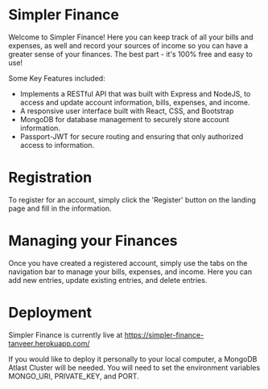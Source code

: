 # Simpler Finance

Welcome to Simpler Finance! Here you can keep track of all your bills and expenses, as well and record your sources of income so you can have a greater sense of your finances. The best part - it's 100% free and easy to use!

Some Key Features included:

- Implements a RESTful API that was built with Express and NodeJS, to access and update account information, bills, expenses, and income.
- A responsive user interface built with React, CSS, and Bootstrap
- MongoDB for database management to securely store account information.
- Passport-JWT for secure routing and ensuring that only authorized access to information.

# Registration

To register for an account, simply click the 'Register' button on the landing page and fill in the information.

# Managing your Finances

Once you have created a registered account, simply use the tabs on the navigation bar to manage your bills, expenses, and income. Here you can add new entries, update existing entries, and delete entries.

# Deployment

Simpler Finance is currently live at https://simpler-finance-tanveer.herokuapp.com/

If you would like to deploy it personally to your local computer, a MongoDB Atlast Cluster will be needed. You will need to set the environment variables MONGO_URI, PRIVATE_KEY, and PORT.
